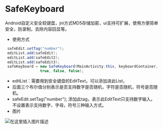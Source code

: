 # **SafeKeyboard**
Android自定义安全软键盘，jni方式MD5存储加密，ui支持可扩展，使用方便简单安全，防录制，去除内容回显等。

- 使用方式

```java
 safeEdit.setTag("number");
 editList.add(safeEdit);
 editList.add(safeEdit2);
 editList.add(safeEdit3);
 safeKeyboard = new SafeKeyboard(MainActivity.this, keyboardContainer, editList,
                true, false, false);
```
- editList：需要用到安全键盘的EditText，可以添加进此List，
- 后面三个布尔值分别表示是否支持数字是否随机，字符是否随机，符号是否随机。
-  safeEdit.setTag("number"); 添加此tag，表示此EditText只支持数字输入。不设置表示支持数字，字母，符号三种输入方式。
- 图片 
        
![在这里插入图片描述](https://img-blog.csdnimg.cn/20190409180331288.gif)
                    



